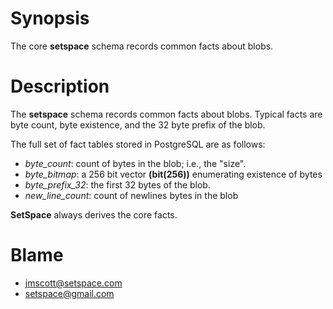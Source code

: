 # Synopsis

The core **setspace** schema records common facts about blobs.

# Description

The **setspace** schema records common facts about blobs.  Typical facts
are byte count, byte existence, and the 32 byte prefix of the blob.

The full set of fact tables stored in PostgreSQL are as follows:

* *byte_count*: count of bytes in the blob;  i.e., the "size".
* *byte_bitmap*: a 256 bit vector **(bit(256))** enumerating existence of bytes
* *byte_prefix_32*: the first 32 bytes of the blob.
* *new_line_count*: count of newlines bytes in the blob

**SetSpace** always derives the core facts.

# Blame
* jmscott@setspace.com
* setspace@gmail.com
